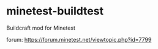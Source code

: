 minetest-buildtest
==================

Buildcraft mod for Minetest

forum: https://forum.minetest.net/viewtopic.php?id=7799